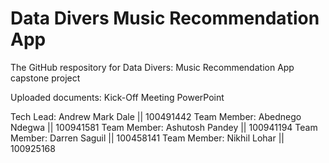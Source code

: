 # Data Divers Music Recommendation App
The GitHub respository for Data Divers: Music Recommendation App capstone project

Uploaded documents:
Kick-Off Meeting PowerPoint 

Tech Lead: Andrew Mark Dale || 100491442
Team Member: Abednego Ndegwa || 100941581
Team Member: Ashutosh Pandey || 100941194
Team Member: Darren Saguil || 100458141
Team Member: Nikhil Lohar || 100925168

